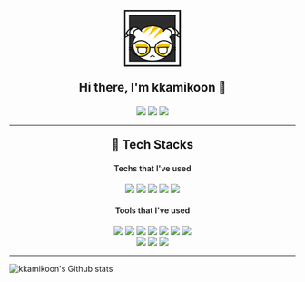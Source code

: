 <p align="center">
  <img src="./dokkaebi_yelling.gif"/>
  <p align="center" style="font-size: 1.5em;font-weight: 700">Hi there, I'm kkamikoon 👋</p>
</p>
<p align="center">
    <a href="https://kkamikoon.com" target="_blank"><img src="https://img.shields.io/badge/-blog%20%E2%98%95-yellow"/></a>
    <a href="https://kkamikoon.tistory.com" target="_blank"><img src="https://img.shields.io/badge/-Tistory%20%F0%9F%8E%83-yellowgreen"/></a>
    <a href="mailto:kkamikoon@gmail.com" target="_blank"><img src="https://img.shields.io/badge/-Mail%20%F0%9F%93%AB-orange"/></a>
</P>

--- 
<p align="center" style="font-size: 1.5em;font-weight: 700">💪 Tech Stacks</p>
<h4 align="center" style="font-weight: 600">
    Techs that I've used
</h4>
<p align="center">
    <img src="https://img.shields.io/badge/Django-092E20?style=flat-square&logo=Django&logoColor=white"/>
    <img src="https://img.shields.io/badge/Flask-000000?style=flat-square&logo=Flask&logoColor=white"/>
    <img src="https://img.shields.io/badge/FastAPI-009688?style=flat-square&logo=FastAPI&logoColor=white"/>
    <img src="https://img.shields.io/badge/Bootstrap-7952B3?style=flat-square&logo=Bootstrap&logoColor=white"/>
    <img src="https://img.shields.io/badge/Javascript-F7DF1E?style=flat-square&logo=Javascript&logoColor=black"/>
</p>
<h4 align="center" style="font-weight: 600">
    Tools that I've used
</h4>
<p align="center">
    <img src="https://img.shields.io/badge/Apache-D22128?style=flat-square&logo=Apache&logoColor=white"/>
    <img src="https://img.shields.io/badge/Nginx-009639?style=flat-square&logo=Nginx&logoColor=white"/>
    <img src="https://img.shields.io/badge/AWS-232F3E?style=flat-square&logo=AmazonAWS&logoColor=white"/>
    <img src="https://img.shields.io/badge/Docker-2496ED?style=flat-square&logo=Docker&logoColor=black"/>
    <img src="https://img.shields.io/badge/Firebase-FFCA28?style=flat-square&logo=Firebase&logoColor=black"/>
    <img src="https://img.shields.io/badge/Gitlab-FCA121?style=flat-square&logo=Gitlab&logoColor=black"/>
    <img src="https://img.shields.io/badge/Git-F05032?style=flat-square&logo=Git&logoColor=black"/>
    <br>
    <img src="https://img.shields.io/badge/Visual Studio Code-007ACC?style=flat-square&logo=VisualStudioCode&logoColor=black"/>
    <img src="https://img.shields.io/badge/PyCharm-000000?style=flat-square&logo=PyCharm&logoColor=black"/>
    <img src="https://img.shields.io/badge/VMware-607078?style=flat-square&logo=VMware&logoColor=black"/>
</p>

---
![kkamikoon's Github stats](https://github-readme-stats.vercel.app/api?username=kkamikoon&show_icons=true&theme=great-gatsby&hide=contribs,issues&bg_color=0d1117&title_color=c9d1d9)

<!--
**kkamikoon/kkamikoon** is a ✨ _special_ ✨ repository because its `README.md` (this file) appears on your GitHub profile.

Here are some ideas to get you started:

- 🔭 I’m currently working on ...
- 🌱 I’m currently learning ...
- 👯 I’m looking to collaborate on ...
- 🤔 I’m looking for help with ...
- 💬 Ask me about ...
- 📫 How to reach me: ...
- 😄 Pronouns: ...
- ⚡ Fun fact: ...
-->
